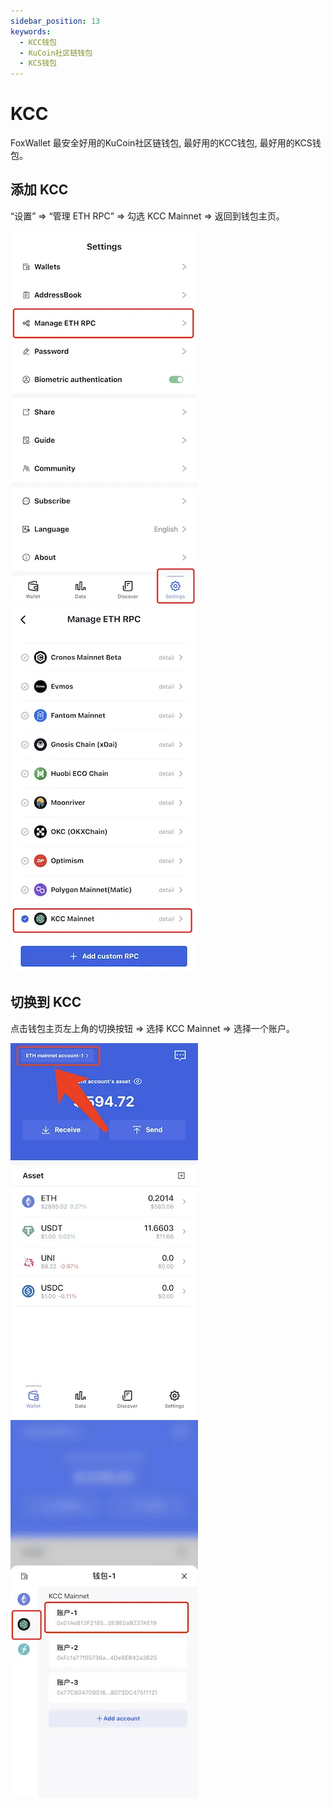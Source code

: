 ```yaml
---
sidebar_position: 13
keywords:
  - KCC钱包
  - KuCoin社区链钱包
  - KCS钱包
---
```


# KCC

FoxWallet 最安全好用的KuCoin社区链钱包, 最好用的KCC钱包, 最好用的KCS钱包。

## 添加 KCC

“设置” => “管理 ETH RPC” => 勾选 KCC Mainnet => 返回到钱包主页。

![](../img/manage-eth-rpc.webp)![](../img/add-kcc.webp)

## 切换到 KCC

点击钱包主页左上角的切换按钮 => 选择 KCC Mainnet => 选择一个账户。

![](../img/switch-network.webp)![](../img/switch-kcc.webp)